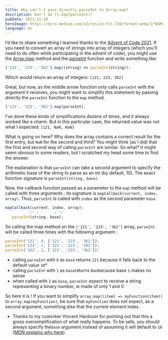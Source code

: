 ```yaml
---
title: Why can’t I pass directly parseInt to Array.map?
description: Don't do [].map(parseInt)!
pubDate: 2021-12-10
heroImage: https://miro.medium.com/v2/resize:fit:720/format:webp/1*OUM0IENQBqeetjcUGvAQpA.png
language: en
---
```


I’d like to share something I learned thanks to the [Advent of Code 2021](https://github.com/iwazaru/advent-of-code). If you need to convert an array of strings into array of integers (which you’ll need to do often while participating in the advent of code), you might use the [Array.map](https://developer.mozilla.org/fr/docs/Web/JavaScript/Reference/Global_Objects/Array/map) method and the [parseInt](https://developer.mozilla.org/fr/docs/Web/JavaScript/Reference/Global_Objects/parseInt) function and write something like:

```js
['121', '223', '362'].map((string) => parseInt(string));
```

Which would return an array of integers: `[121, 223, 362]`

Great, but now, as the middle arrow function only calls `parseInt` with the argument it receives, you might want to simplify this statement by passing directly the `parseInt` function to the `map` method.

```js
['121', '223', '362'].map(parseInt);
```

I’ve done these kinds of simplifications dozens of times, and it always worked like a charm. But in this particular case, the returned value was not what I expected: `[121, NaN, NaN]`

What is going on here? Why does the array contains a correct result for the first entry, but `NaN` for the second and third? You might think (as I did) that the first and second way of calling `parseInt` are similar. So what? It might seem obvious to some readers, but I scratched my head some time to find the answer.

The explanation is that `parseInt` can take a second argument to specify the arithmetic base of the string to parse as an int (by default, 10). The exact function signature is `parseInt(string, base)`.

Now, the callback function passed as a parameter to the `map` method will be called with three arguments : its signature is `mapCallback(current, index, array)`. Thus, `parseInt` is called with `index` as the second parameter `base`.

```js
mapCallback(current, index, array);  
           /* ↓       ↓ */  
   parseInt(string, base);
```

So calling the map method on the `['121', '223', '362']` array, `parseInt` will be called three times with the following argument :

```js
parseInt('121', 0, ['121', '223', '362']);  
parseInt('223', 1, ['121', '223', '362']);  
parseInt('362', 2, ['121', '223', '362']);
```

*   calling `parseInt` with `0` as `base` returns `121` because it falls back to the default value `10`\*
*   calling `parseInt` with `1` as `base`returns `Nan`because base `1` makes no sense
*   when called with `2` as `base`, `parseInt` expect to receive a string representing a binary number, ie made of only 1 and 0

So here it is ! If you want to simplify `array.map((item) => myFunction(item))` to `array.map(myFunction)`, be sure that `myFunction` does not expect, as a second argument, something else that the current element index.

* Thanks to my coworker Vincent Hardouin for pointing out that this a gross oversimplification of what really happens. To be safe, you should always specify the`base` argument instead of assuming it will default to `10` ([MDN explains why here](https://developer.mozilla.org/en-US/docs/Web/JavaScript/Reference/Global_Objects/parseInt#:~:text=A%20value%20passed,is%2010%20(decimal).)).
